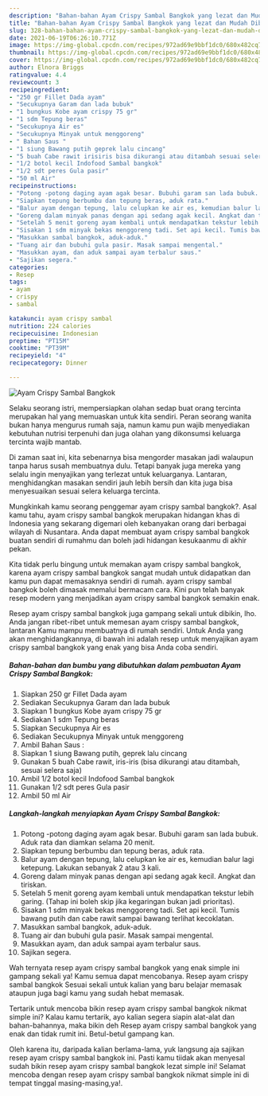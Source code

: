 ```yaml
---
description: "Bahan-bahan Ayam Crispy Sambal Bangkok yang lezat dan Mudah Dibuat"
title: "Bahan-bahan Ayam Crispy Sambal Bangkok yang lezat dan Mudah Dibuat"
slug: 328-bahan-bahan-ayam-crispy-sambal-bangkok-yang-lezat-dan-mudah-dibuat
date: 2021-06-19T06:26:10.771Z
image: https://img-global.cpcdn.com/recipes/972ad69e9bbf1dc0/680x482cq70/ayam-crispy-sambal-bangkok-foto-resep-utama.jpg
thumbnail: https://img-global.cpcdn.com/recipes/972ad69e9bbf1dc0/680x482cq70/ayam-crispy-sambal-bangkok-foto-resep-utama.jpg
cover: https://img-global.cpcdn.com/recipes/972ad69e9bbf1dc0/680x482cq70/ayam-crispy-sambal-bangkok-foto-resep-utama.jpg
author: Elnora Briggs
ratingvalue: 4.4
reviewcount: 3
recipeingredient:
- "250 gr Fillet Dada ayam"
- "Secukupnya Garam dan lada bubuk"
- "1 bungkus Kobe ayam crispy 75 gr"
- "1 sdm Tepung beras"
- "Secukupnya Air es"
- "Secukupnya Minyak untuk menggoreng"
- " Bahan Saus "
- "1 siung Bawang putih geprek lalu cincang"
- "5 buah Cabe rawit irisiris bisa dikurangi atau ditambah sesuai selera saja"
- "1/2 botol kecil Indofood Sambal bangkok"
- "1/2 sdt peres Gula pasir"
- "50 ml Air"
recipeinstructions:
- "Potong -potong daging ayam agak besar. Bubuhi garam san lada bubuk. Aduk rata dan diamkan selama 20 menit."
- "Siapkan tepung berbumbu dan tepung beras, aduk rata."
- "Balur ayam dengan tepung, lalu celupkan ke air es, kemudian balur lagi ketepung. Lakukan sebanyak 2 atau 3 kali."
- "Goreng dalam minyak panas dengan api sedang agak kecil. Angkat dan tiriskan."
- "Setelah 5 menit goreng ayam kembali untuk mendapatkan tekstur lebih garing. (Tahap ini boleh skip jika kegaringan bukan jadi prioritas)."
- "Sisakan 1 sdm minyak bekas menggoreng tadi. Set api kecil. Tumis bawang putih dan cabe rawit sampai bawang terlihat kecoklatan."
- "Masukkan sambal bangkok, aduk-aduk."
- "Tuang air dan bubuhi gula pasir. Masak sampai mengental."
- "Masukkan ayam, dan aduk sampai ayam terbalur saus."
- "Sajikan segera."
categories:
- Resep
tags:
- ayam
- crispy
- sambal

katakunci: ayam crispy sambal 
nutrition: 224 calories
recipecuisine: Indonesian
preptime: "PT15M"
cooktime: "PT39M"
recipeyield: "4"
recipecategory: Dinner

---
```



![Ayam Crispy Sambal Bangkok](https://img-global.cpcdn.com/recipes/972ad69e9bbf1dc0/680x482cq70/ayam-crispy-sambal-bangkok-foto-resep-utama.jpg)

Selaku seorang istri, mempersiapkan olahan sedap buat orang tercinta merupakan hal yang memuaskan untuk kita sendiri. Peran seorang  wanita bukan hanya mengurus rumah saja, namun kamu pun wajib menyediakan kebutuhan nutrisi terpenuhi dan juga olahan yang dikonsumsi keluarga tercinta wajib mantab.

Di zaman  saat ini, kita sebenarnya bisa mengorder masakan jadi walaupun tanpa harus susah membuatnya dulu. Tetapi banyak juga mereka yang selalu ingin menyajikan yang terlezat untuk keluarganya. Lantaran, menghidangkan masakan sendiri jauh lebih bersih dan kita juga bisa menyesuaikan sesuai selera keluarga tercinta. 



Mungkinkah kamu seorang penggemar ayam crispy sambal bangkok?. Asal kamu tahu, ayam crispy sambal bangkok merupakan hidangan khas di Indonesia yang sekarang digemari oleh kebanyakan orang dari berbagai wilayah di Nusantara. Anda dapat membuat ayam crispy sambal bangkok buatan sendiri di rumahmu dan boleh jadi hidangan kesukaanmu di akhir pekan.

Kita tidak perlu bingung untuk memakan ayam crispy sambal bangkok, karena ayam crispy sambal bangkok sangat mudah untuk didapatkan dan kamu pun dapat memasaknya sendiri di rumah. ayam crispy sambal bangkok boleh dimasak memalui bermacam cara. Kini pun telah banyak resep modern yang menjadikan ayam crispy sambal bangkok semakin enak.

Resep ayam crispy sambal bangkok juga gampang sekali untuk dibikin, lho. Anda jangan ribet-ribet untuk memesan ayam crispy sambal bangkok, lantaran Kamu mampu membuatnya di rumah sendiri. Untuk Anda yang akan menghidangkannya, di bawah ini adalah resep untuk menyajikan ayam crispy sambal bangkok yang enak yang bisa Anda coba sendiri.

<!--inarticleads1-->

##### Bahan-bahan dan bumbu yang dibutuhkan dalam pembuatan Ayam Crispy Sambal Bangkok:

1. Siapkan 250 gr Fillet Dada ayam
1. Sediakan Secukupnya Garam dan lada bubuk
1. Siapkan 1 bungkus Kobe ayam crispy 75 gr
1. Sediakan 1 sdm Tepung beras
1. Siapkan Secukupnya Air es
1. Sediakan Secukupnya Minyak untuk menggoreng
1. Ambil  Bahan Saus :
1. Siapkan 1 siung Bawang putih, geprek lalu cincang
1. Gunakan 5 buah Cabe rawit, iris-iris (bisa dikurangi atau ditambah, sesuai selera saja)
1. Ambil 1/2 botol kecil Indofood Sambal bangkok
1. Gunakan 1/2 sdt peres Gula pasir
1. Ambil 50 ml Air




<!--inarticleads2-->

##### Langkah-langkah menyiapkan Ayam Crispy Sambal Bangkok:

1. Potong -potong daging ayam agak besar. Bubuhi garam san lada bubuk. Aduk rata dan diamkan selama 20 menit.
1. Siapkan tepung berbumbu dan tepung beras, aduk rata.
1. Balur ayam dengan tepung, lalu celupkan ke air es, kemudian balur lagi ketepung. Lakukan sebanyak 2 atau 3 kali.
1. Goreng dalam minyak panas dengan api sedang agak kecil. Angkat dan tiriskan.
1. Setelah 5 menit goreng ayam kembali untuk mendapatkan tekstur lebih garing. (Tahap ini boleh skip jika kegaringan bukan jadi prioritas).
1. Sisakan 1 sdm minyak bekas menggoreng tadi. Set api kecil. Tumis bawang putih dan cabe rawit sampai bawang terlihat kecoklatan.
1. Masukkan sambal bangkok, aduk-aduk.
1. Tuang air dan bubuhi gula pasir. Masak sampai mengental.
1. Masukkan ayam, dan aduk sampai ayam terbalur saus.
1. Sajikan segera.




Wah ternyata resep ayam crispy sambal bangkok yang enak simple ini gampang sekali ya! Kamu semua dapat mencobanya. Resep ayam crispy sambal bangkok Sesuai sekali untuk kalian yang baru belajar memasak ataupun juga bagi kamu yang sudah hebat memasak.

Tertarik untuk mencoba bikin resep ayam crispy sambal bangkok nikmat simple ini? Kalau kamu tertarik, ayo kalian segera siapin alat-alat dan bahan-bahannya, maka bikin deh Resep ayam crispy sambal bangkok yang enak dan tidak rumit ini. Betul-betul gampang kan. 

Oleh karena itu, daripada kalian berlama-lama, yuk langsung aja sajikan resep ayam crispy sambal bangkok ini. Pasti kamu tiidak akan menyesal sudah bikin resep ayam crispy sambal bangkok lezat simple ini! Selamat mencoba dengan resep ayam crispy sambal bangkok nikmat simple ini di tempat tinggal masing-masing,ya!.


